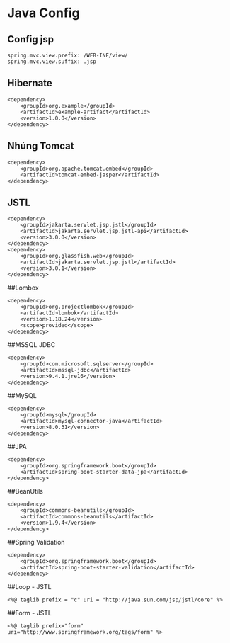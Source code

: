  # Java Config

## Config jsp
```properties
spring.mvc.view.prefix: /WEB-INF/view/
spring.mvc.view.suffix: .jsp
```
## Hibernate
```properties
<dependency>
    <groupId>org.example</groupId>
    <artifactId>example-artifact</artifactId>
    <version>1.0.0</version>
</dependency>
```
## Nhúng Tomcat
```properties
<dependency>
    <groupId>org.apache.tomcat.embed</groupId>
    <artifactId>tomcat-embed-jasper</artifactId>
</dependency>
```
## JSTL
```properties
<dependency>
    <groupId>jakarta.servlet.jsp.jstl</groupId>
    <artifactId>jakarta.servlet.jsp.jstl-api</artifactId>
    <version>3.0.0</version>
</dependency>
<dependency>
    <groupId>org.glassfish.web</groupId>
    <artifactId>jakarta.servlet.jsp.jstl</artifactId>
    <version>3.0.1</version>
</dependency>
```
##Lombox
```properties
<dependency>
    <groupId>org.projectlombok</groupId>
    <artifactId>lombok</artifactId>
    <version>1.18.24</version>
    <scope>provided</scope>
</dependency>
```
##MSSQL JDBC
```properties
<dependency>
    <groupId>com.microsoft.sqlserver</groupId>
    <artifactId>mssql-jdbc</artifactId>
    <version>9.4.1.jre16</version>
</dependency>
```
##MySQL
```properties
<dependency>
    <groupId>mysql</groupId>
    <artifactId>mysql-connector-java</artifactId>
    <version>8.0.31</version>
</dependency>
```
##JPA
```properties
<dependency>
    <groupId>org.springframework.boot</groupId>
    <artifactId>spring-boot-starter-data-jpa</artifactId>
</dependency>
```
##BeanUtils
```properties
<dependency>
    <groupId>commons-beanutils</groupId>
    <artifactId>commons-beanutils</artifactId>
    <version>1.9.4</version>
</dependency>
```
##Spring Validation
```properties
<dependency>
    <groupId>org.springframework.boot</groupId>
    <artifactId>spring-boot-starter-validation</artifactId>
</dependency>
```
##Loop - JSTL
```properties
<%@ taglib prefix = "c" uri = "http://java.sun.com/jsp/jstl/core" %>
```
##Form - JSTL
```properties
<%@ taglib prefix="form" uri="http://www.springframework.org/tags/form" %>




